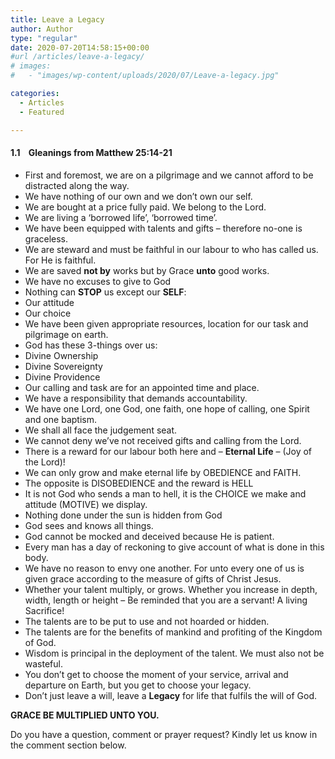 ```yaml
---
title: Leave a Legacy
author: Author
type: "regular"
date: 2020-07-20T14:58:15+00:00
#url /articles/leave-a-legacy/
# images: 
#   - "images/wp-content/uploads/2020/07/Leave-a-legacy.jpg"

categories:
  - Articles
  - Featured

---
```

#### 1.1&nbsp;&nbsp;&nbsp; Gleanings from Matthew 25:14-21

* First and foremost, we are on a pilgrimage and we cannot afford to be distracted along the way.
* We have nothing of our own and we don&#8217;t own our self.
* We are bought at a price fully paid. We belong to the Lord.
* We are living a &#8216;borrowed life&#8217;, &#8216;borrowed time&#8217;.
* We have been equipped with talents and gifts – therefore no-one is graceless.
* We are steward and must be faithful in our labour to who has called us. For He is faithful.
* We are saved **not by** works but by Grace **unto** good works.
* We have no excuses to give to God
* Nothing can **STOP** us except our **SELF**:
* Our attitude
* Our choice
* We have been given appropriate resources, location for our task and pilgrimage on earth.
* God has these 3-things over us:
* Divine Ownership
* Divine Sovereignty
* Divine Providence
* Our calling and task are for an appointed time and place.
* We have a responsibility that demands accountability.
* We have one Lord, one God, one faith, one hope of calling, one Spirit and one baptism.
* We shall all face the judgement seat.
* We cannot deny we’ve not received gifts and calling from the Lord.
* There is a reward for our labour both here and – **Eternal Life** – (Joy of the Lord)!
* We can only grow and make eternal life by OBEDIENCE and FAITH.
* The opposite is DISOBEDIENCE and the reward is HELL
* It is not God who sends a man to hell, it is the CHOICE we make and attitude (MOTIVE) we display.
* Nothing done under the sun is hidden from God
* God sees and knows all things.
* God cannot be mocked and deceived because He is patient.
* Every man has a day of reckoning to give account of what is done in this body.
* We have no reason to envy one another. For unto every one of us is given grace according to the measure of gifts of Christ Jesus.
* Whether your talent multiply, or grows. Whether you increase in depth, width, length or height – Be reminded that you are a servant! A living Sacrifice!
* The talents are to be put to use and not hoarded or hidden.
* The talents are for the benefits of mankind and profiting of the Kingdom of God.
* Wisdom is principal in the deployment of the talent. We must also not be wasteful.
* You don’t get to choose the moment of your service, arrival and departure on Earth, but you get to choose your legacy.
* Don’t just leave a will, leave a **Legacy** for life that fulfils the will of God.

**GRACE BE MULTIPLIED UNTO YOU.**

Do you have a question, comment or prayer request? Kindly let us know in the comment section below.

